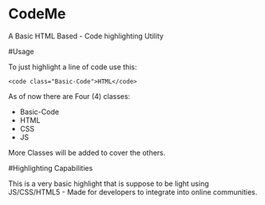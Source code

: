 # CodeMe
A Basic HTML Based -  Code highlighting Utility 


#Usage

To just highlight a line of code use this:

`<code class="Basic-Code">HTML</code>`


As of now there are Four (4) classes:

 - Basic-Code 
 - HTML
 - CSS
 - JS
 
More Classes will be added to cover the others. 


#Highlighting Capabilities

This is a very basic highlight that is suppose to be light using JS/CSS/HTML5 - Made for developers to integrate into online communities.




  
